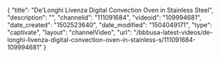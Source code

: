{
    "title": "De'Longhi Livenza Digital Convection Oven in Stainless Steel",
    "description": "",
    "channelid": "111091684",
    "videoid": "109994681",
    "date_created": "1502523640",
    "date_modified": "1504049171",
    "type": "captivate",
    "layout": "channelVideo",
    "url": "\/bbbusa-latest-videos\/de-longhi-livenza-digital-convection-oven-in-stainless-s\/111091684-109994681"
}